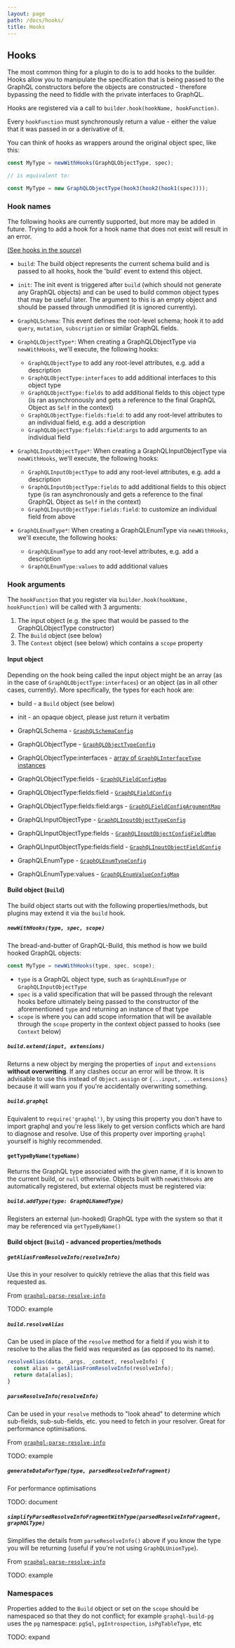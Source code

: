 ```yaml
---
layout: page
path: /docs/hooks/
title: Hooks
---
```


## Hooks

The most common thing for a plugin to do is to add hooks to the builder. Hooks
allow you to manipulate the specification that is being passed to the GraphQL
constructors before the objects are constructed - therefore bypassing the need
to fiddle with the private interfaces to GraphQL.

Hooks are registered via a call to `builder.hook(hookName, hookFunction)`.

Every `hookFunction` must synchronously return a value - either the value that it was passed
in or a derivative of it.

You can think of hooks as wrappers around the original object spec, like this:

```js
const MyType = newWithHooks(GraphQLObjectType, spec);

// is equivalent to:

const MyType = new GraphQLObjectType(hook3(hook2(hook1(spec))));
```

### Hook names

The following hooks are currently supported, but more may be added in future.
Trying to add a hook for a hook name that does not exist will result in an
error.

[(See hooks in the source)](https://github.com/benjie/graphql-build/blob/996e28f0af68f53e264170bd4528b6500ff3ef25/packages/graphql-build/SchemaBuilder.js#L11-L59)

- `build`: The build object represents the current schema build and is passed
  to all hooks, hook the 'build' event to extend this object.

- `init`: The init event is triggered after `build` (which should not generate
  any GraphQL objects) and can be used to build common object types that may be
  useful later. The argument to this is an empty object and should be passed
  through unmodified (it is ignored currently).

- `GraphQLSchema`: This event defines the root-level schema; hook it to add `query`,
  `mutation`, `subscription` or similar GraphQL fields.

- `GraphQLObjectType*`: When creating a GraphQLObjectType via
  `newWithHooks`, we'll execute, the following hooks:

  - `GraphQLObjectType` to add any root-level attributes, e.g. add a description
  - `GraphQLObjectType:interfaces` to add additional interfaces to this object type
  - `GraphQLObjectType:fields` to add additional fields to this object type (is
    ran asynchronously and gets a reference to the final GraphQL Object as
    `Self` in the context)
  - `GraphQLObjectType:fields:field`: to add any root-level attributes to an
    individual field, e.g. add a description
  - `GraphQLObjectType:fields:field:args` to add arguments to an individual field

- `GraphQLInputObjectType*`: When creating a GraphQLInputObjectType via
  `newWithHooks`, we'll execute, the following hooks:

  - `GraphQLInputObjectType` to add any root-level attributes, e.g. add a description
  - `GraphQLInputObjectType:fields` to add additional fields to this object type (is
    ran asynchronously and gets a reference to the final GraphQL Object as
    `Self` in the context)
  - `GraphQLInputObjectType:fields:field`: to customize an individual field from above

- `GraphQLEnumType*`: When creating a GraphQLEnumType via `newWithHooks`,
  we'll execute, the following hooks:

  - `GraphQLEnumType` to add any root-level attributes, e.g. add a description
  - `GraphQLEnumType:values` to add additional values

### Hook arguments

The `hookFunction` that you register via `builder.hook(hookName, hookFunction)` will be called with 3 arguments:

1. The input object (e.g. the spec that would be passed to the GraphQLObjectType constructor)
2. The `Build` object (see below)
3. The `Context` object (see below) which contains a `scope` property

#### Input object

Depending on the hook being called the input object might be an array (as in
the case of `GraphQLObjectType:interfaces`) or an object (as in all other
cases, currently). More specifically, the types for each hook are:

- build - a `Build` object (see below)
- init - an opaque object, please just return it verbatim

- GraphQLSchema - [`GraphQLSchemaConfig`](http://graphql.org/graphql-js/type/#graphqlschema)

- GraphQLObjectType - [`GraphQLObjectTypeConfig`](http://graphql.org/graphql-js/type/#graphqlobjecttype)
- GraphQLObjectType:interfaces - [array of `GraphQLInterfaceType` instances](http://graphql.org/graphql-js/type/#graphqlinterfacetype)
- GraphQLObjectType:fields - [`GraphQLFieldConfigMap`](http://graphql.org/graphql-js/type/#graphqlobjecttype)
- GraphQLObjectType:fields:field - [`GraphQLFieldConfig`](http://graphql.org/graphql-js/type/#graphqlobjecttype)
- GraphQLObjectType:fields:field:args - [`GraphQLFieldConfigArgumentMap`](http://graphql.org/graphql-js/type/#graphqlobjecttype)

- GraphQLInputObjectType - [`GraphQLInputObjectTypeConfig`](http://graphql.org/graphql-js/type/#graphqlinputobjecttype)
- GraphQLInputObjectType:fields - [`GraphQLInputObjectConfigFieldMap`](http://graphql.org/graphql-js/type/#graphqlinputobjecttype)
- GraphQLInputObjectType:fields:field - [`GraphQLInputObjectFieldConfig`](http://graphql.org/graphql-js/type/#graphqlinputobjecttype)

- GraphQLEnumType - [`GraphQLEnumTypeConfig`](http://graphql.org/graphql-js/type/#graphqlenumtype)
- GraphQLEnumType:values - [`GraphQLEnumValueConfigMap`](http://graphql.org/graphql-js/type/#graphqlenumtype)

#### Build object (`Build`)

The build object starts out with the following properties/methods, but plugins may extend it via the `build` hook.

##### `newWithHooks(type, spec, scope)`

The bread-and-butter of GraphQL-Build, this method is how we build hooked GraphQL objects:

```js
const MyType = newWithHooks(type, spec, scope);
```

- `type` is a GraphQL object type, such as `GraphQLEnumType` or `GraphQLInputObjectType`
- `spec` is a valid specification that will be passed through the relevant
  hooks before ultimately being passed to the constructor of the aforementioned
  `type` and returning an instance of that type
- `scope` is where you can add scope information that will be available through
  the `scope` property in the context object passed to hooks (see `Context`
  below)


##### `build.extend(input, extensions)`

Returns a new object by merging the properties of `input` and `extensions`
**without overwriting**. If any clashes occur an error will be throw. It is
advisable to use this instead of `Object.assign` or `{...input, ...extensions}`
because it will warn you if you're accidentally overwriting something.

##### `build.graphql`

Equivalent to `require('graphql')`, by using this property you don't have to
import graphql and you're less likely to get version conflicts which are hard
to diagnose and resolve. Use of this property over importing `graphql` yourself
is highly recommended.

#### `getTypeByName(typeName)`

Returns the GraphQL type associated with the given name, if it is known to the
current build, or `null` otherwise. Objects built with `newWithHooks` are
automatically registered, but external objects must be registered via:

##### `build.addType(type: GraphQLNamedType)`

Registers an external (un-hooked) GraphQL type with the system so that it may
be referenced via `getTypeByName()`

#### Build object (`Build`) - advanced properties/methods

##### `getAliasFromResolveInfo(resolveInfo)`

Use this in your resolver to quickly retrieve the alias that this field was
requested as.

From [`graphql-parse-resolve-info`](https://github.com/postgraphql/graphql-build/tree/master/packages/graphql-parse-resolve-info#getaliasfromresolveinforesolveinfo)

TODO: example

##### `build.resolveAlias`

Can be used in place of the `resolve` method for a field if you wish it to resolve to the alias the field was requested as (as opposed to its name).

```js
resolveAlias(data, _args, _context, resolveInfo) {
  const alias = getAliasFromResolveInfo(resolveInfo);
  return data[alias];
}
```

##### `parseResolveInfo(resolveInfo)`

Can be used in your `resolve` methods to "look ahead" to determine which
sub-fields, sub-sub-fields, etc. you need to fetch in your resolver. Great for
performance optimisations.

From [`graphql-parse-resolve-info`](https://github.com/postgraphql/graphql-build/tree/master/packages/graphql-parse-resolve-info#parseresolveinforesolveinfo)

TODO: example

##### `generateDataForType(type, parsedResolveInfoFragment)`

For performance optimisations

TODO: document


##### `simplifyParsedResolveInfoFragmentWithType(parsedResolveInfoFragment, graphQLType)`

Simplifies the details from `parseResolveInfo()` above if you know the type you
will be returning (useful if you're not using `GraphQLUnionType`).

From [`graphql-parse-resolve-info`](https://github.com/postgraphql/graphql-build/tree/master/packages/graphql-parse-resolve-info#simplifyparsedresolveinfofragmentwithtypeparsedresolveinfofragment-returntype)

TODO: example

### Namespaces

Properties added to the `Build` object or set on the `scope` should be
namespaced so that they do not conflict; for example `graphql-build-pg` uses
the `pg` namespace: `pgSql`, `pgIntrospection`, `isPgTableType`, etc

TODO: expand

